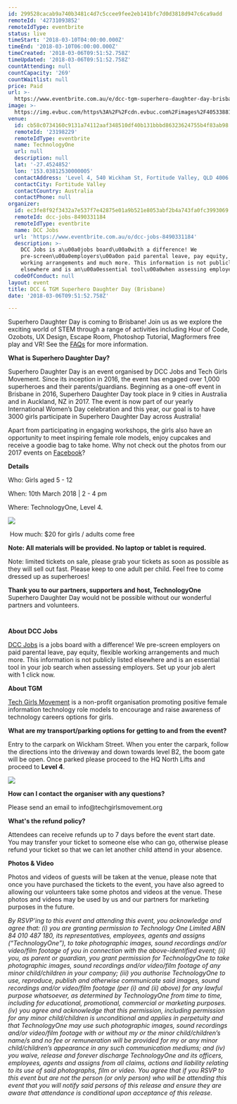 ```yaml
---
id: 299528cacab9a740b3481c4d7c5ccee9fee2eb141bfc7d0d3818d947c6ca9add
remoteId: '42731093852'
remoteIdType: eventbrite
status: live
timeStart: '2018-03-10T04:00:00.000Z'
timeEnd: '2018-03-10T06:00:00.000Z'
timeCreated: '2018-03-06T09:51:52.758Z'
timeUpdated: '2018-03-06T09:51:52.758Z'
countAttending: null
countCapacity: '269'
countWaitlist: null
price: Paid
url: >-
  https://www.eventbrite.com.au/e/dcc-tgm-superhero-daughter-day-brisbane-tickets-42731093852?aff=ebapi
image: >-
  https://img.evbuc.com/https%3A%2F%2Fcdn.evbuc.com%2Fimages%2F40533881%2F240568454267%2F1%2Foriginal.jpg?s=a3fb125c36923837fd1a75ad63dd1b00
venue:
  id: cb58c0734160c9131a74112aaf348510df40b131bbbd86323624755b4f83ab98
  remoteId: '23198229'
  remoteIdType: eventbrite
  name: TechnologyOne
  url: null
  description: null
  lat: '-27.4524852'
  lon: '153.03812530000005'
  contactAddress: 'Level 4, 540 Wickham St, Fortitude Valley, QLD 4006'
  contactCity: Fortitude Valley
  contactCountry: Australia
  contactPhone: null
organizer:
  id: ec3fe8f92f3432a7e537f7e42875e01a9b521e8053abf2b4a743fa0fc3993069
  remoteId: dcc-jobs-8490331184
  remoteIdType: eventbrite
  name: DCC Jobs
  url: 'https://www.eventbrite.com.au/o/dcc-jobs-8490331184'
  description: >-
    DCC Jobs is a\u00a0jobs board\u00a0with a difference! We
    pre-screen\u00a0employers\u00a0on paid parental leave, pay equity, flexible
    working arrangements and much more. This information is not publicly listed
    elsewhere and is an\u00a0essential tool\u00a0when assessing employers.
  codeOfConduct: null
layout: event
title: DCC & TGM Superhero Daughter Day (Brisbane)
date: '2018-03-06T09:51:52.758Z'

---
```

<P>Superhero Daughter Day is coming to Brisbane! Join us as we explore the exciting world of STEM through a range of activities including Hour of Code, Ozobots, UX Design, Escape Room, Photoshop Tutorial, Magformers free play and VR! See the <A HREF="https://static1.squarespace.com/static/53040435e4b0c7c348ba3b1e/t/5a7c334e4192029bc4b032df/1518089047099/FAQ+Superhero+Daughter+Day+Parents+2018+%281%29.pdf" TARGET="_blank" REL="noreferrer noopener nofollow noopener noreferrer nofollow">FAQs</A> for more information.</P>
<P><SPAN><STRONG>What is Superhero Daughter Day? </STRONG></SPAN></P>
<P>Superhero Daughter Day is an event organised by DCC Jobs and Tech Girls Movement. Since its inception in 2016, the event has engaged over 1,000 superheroes and their parents/guardians. Beginning as a one-off event in Brisbane in 2016, Superhero Daughter Day took place in 9 cities in Australia and in Auckland, NZ in 2017. The event is now part of our yearly International Women’s Day celebration and this year, our goal is to have 3000 girls participate in Superhero Daughter Day across Australia!</P>
<P>Apart from participating in engaging workshops, the girls also have an opportunity to meet inspiring female role models, enjoy cupcakes and receive a goodie bag to take home. Why not check out the photos from our 2017 events on <A HREF="https://www.facebook.com/diversecitycareers/photos/?tab=albums" TARGET="_blank" REL="noreferrer noopener nofollow noopener noreferrer nofollow">Facebook</A>?</P>
<P><SPAN><STRONG>Details </STRONG></SPAN></P>
<P>Who: Girls aged 5 - 12</P>
<P>When: 10th March 2018 | 2 - 4 pm</P>
<P>Where: TechnologyOne, Level 4.</P>
<P><IMG SRC="https://cdn.evbuc.com/eventlogos/238896181/technologyonelogo.png"></P>
<P> How much: $20 for girls / adults come free<BR></P>
<P><STRONG>Note: All materials will be provided. No laptop or tablet is required.</STRONG></P>
<P>Note: limited tickets on sale, please grab your tickets as soon as possible as they will sell out fast. Please keep to one adult per child. Feel free to come dressed up as superheroes!</P>
<P><STRONG>Thank you to our partners, supporters and host, TechnologyOne</STRONG><BR>Superhero Daughter Day would not be possible without our wonderful partners and volunteers. <BR></P>
<P><A HREF="https://www.dccjobs.com/clients" TARGET="_blank" REL="noreferrer noopener nofollow noopener noreferrer nofollow"><IMG ALT="" SRC="https://cdn.evbuc.com/eventlogos/238896181/technologyonelogo.png"></IMG></A></P>
<P><A HREF="https://www.dccjobs.com/clients" TARGET="_blank" REL="noreferrer noopener nofollow noopener noreferrer nofollow"><IMG ALT="" SRC="https://cdn.evbuc.com/eventlogos/238896181/sydneysponsors.png"></IMG></A></P>
<P><STRONG>About DCC Jobs</STRONG></P>
<P><A HREF="https://www.dccjobs.com/" TARGET="_blank" REL="noreferrer noopener nofollow noopener noreferrer nofollow">DCC Jobs</A> is a jobs board with a difference! We pre-screen employers on paid parental leave, pay equity, flexible working arrangements and much more. This information is not publicly listed elsewhere and is an essential tool in your job search when assessing employers. Set up your job alert with 1 click now. <BR></P>
<P><STRONG>About TGM</STRONG></P>
<P><A HREF="http://www.techgirlsmovement.org/" TARGET="_blank" REL="noreferrer noopener nofollow noopener noreferrer nofollow">Tech Girls Movement</A> is a non-profit organisation promoting positive female information technology role models to encourage and raise awareness of technology careers options for girls.</P>
<P><STRONG>What are my transport/parking options for getting to and from the event?</STRONG></P>
<P>Entry to the carpark on Wickham Street. When you enter the carpark, follow the directions into the driveway and down towards level B2, the boom gate will be open. Once parked please proceed to the HQ North Lifts and proceed to <STRONG>Level 4</STRONG>.</P>
<P><IMG SRC="https://cdn.evbuc.com/eventlogos/238896181/screenshot20180219at11.45.27am.png"></P>
<P><STRONG>How can I contact the organiser with any questions?</STRONG></P>
<P>Please send an email to info@techgirlsmovement.org</P>
<P><STRONG>What's the refund policy?</STRONG></P>
<P>Attendees can receive refunds up to 7 days before the event start date.<BR>You may transfer your ticket to someone else who can go, otherwise please refund your ticket so that we can let another child attend in your absence.</P>
<P><STRONG>Photos &amp; Video</STRONG></P>
<P>Photos and videos of guests will be taken at the venue, please note that once you have purchased the tickets to the event, you have also agreed to allowing our volunteers take some photos and videos at the venue. These photos and videos may be used by us and our partners for marketing purposes in the future.</P>
<P><I><SPAN>By RSVP’ing to this event and attending this event, you acknowledge and agree that: (i) you are granting permission to Technology One Limited ABN 84 010 487 180, its representatives, employees, agents and assigns (“TechnologyOne”), to take photographic images, sound recordings and/or video/film footage of you in connection with the above-identified event; (ii) you, as parent or guardian, you grant permission for TechnologyOne to take photographic images, sound recordings and/or video/film footage of any minor child/children in your company; (iii) you authorise TechnologyOne to use, reproduce, publish and otherwise communicate said images, sound recordings and/or video/film footage (per (i) and (ii) above) for any lawful purpose whatsoever, as determined by TechnologyOne from time to time, including for educational, promotional, commercial or marketing purposes.  (iv) you agree and acknowledge that this permission, including permission for any minor child/children is unconditional and applies in perpetuity and that TechnologyOne may use such photographic images, sound recordings and/or video/film footage with or without my or the minor child/children’s name/s and no fee or remuneration will be provided for my or any minor child/children’s appearance in any such communication mediums; and (iv) you waive, release and forever discharge TechnologyOne and its officers, employees, agents and assigns from all claims, actions and liability relating to its use of said photographs, film or video. You agree that if you RSVP to this event but are not the person (or only person) who will be attending this event that you will notify said persons of this release and ensure they are aware that attendance is conditional upon acceptance of this release.</SPAN></I></P>
<P><I><SPAN><BR></SPAN></I></P>
